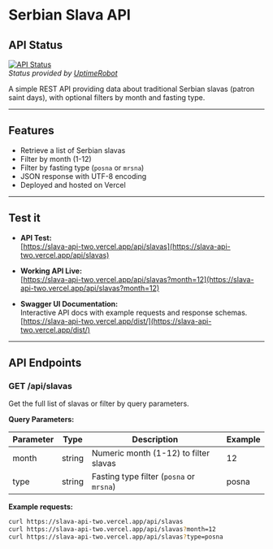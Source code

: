 # Serbian Slava API

## API Status

[![API Status](https://img.shields.io/uptimerobot/status/m800768228-3171c2291130d85e0de4924a)](https://uptimerobot.com/dashboard#M800768228)  
_Status provided by [UptimeRobot](https://uptimerobot.com)_

A simple REST API providing data about traditional Serbian slavas (patron saint days), with optional filters by month and fasting type.

---

## Features

- Retrieve a list of Serbian slavas
- Filter by month (1-12)
- Filter by fasting type (`posna` or `mrsna`)
- JSON response with UTF-8 encoding
- Deployed and hosted on Vercel

---

## Test it

- **API Test:**  
  [https://slava-api-two.vercel.app/api/slavas](https://slava-api-two.vercel.app/api/slavas)

- **Working API Live:**  
  [https://slava-api-two.vercel.app/api/slavas?month=12](https://slava-api-two.vercel.app/api/slavas?month=12)

- **Swagger UI Documentation:**  
  Interactive API docs with example requests and response schemas.  
  [https://slava-api-two.vercel.app/dist/](https://slava-api-two.vercel.app/dist/)

---

## API Endpoints

### GET /api/slavas

Get the full list of slavas or filter by query parameters.

**Query Parameters:**

| Parameter | Type   | Description                              | Example |
| --------- | ------ | ---------------------------------------- | ------- |
| month     | string | Numeric month (1-12) to filter slavas    | 12      |
| type      | string | Fasting type filter (`posna` or `mrsna`) | posna   |

**Example requests:**

```bash
curl https://slava-api-two.vercel.app/api/slavas
curl https://slava-api-two.vercel.app/api/slavas?month=12
curl https://slava-api-two.vercel.app/api/slavas?type=posna
```
